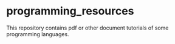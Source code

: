 # programming_resources
This repository contains pdf or other document tutorials of some programming languages. 
